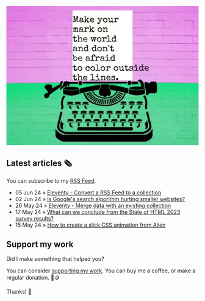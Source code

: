 ![animated image showing a typewriter typing out the following message: leave your mark on the world and dont be afraid to color outside of the lines. The word outside goes outside of the piece of paper](img/mark-on-the-world.webp)

## Latest articles 🗞️

You can subscribe to my [RSS Feed](https://www.roboleary.net/feed.xml).

<!-- BLOG:START -->
 - 05 Jun 24 » [Eleventy - Convert a RSS Feed to a collection](https://www.roboleary.net/2024/06/05/eleventy-rss-collection.html)
 - 02 Jun 24 » [Is Google&#39;s search algorithm hurting smaller websites?](https://www.roboleary.net/2024/06/02/google-hurt.html)
 - 26 May 24 » [Eleventy - Merge data with an existing collection](https://www.roboleary.net/2024/05/26/eleventy-external-posts.html)
 - 17 May 24 » [What can we conclude from the State of HTML 2023 survey results?](https://www.roboleary.net/webdev/2024/05/17/state-of-html.html)
 - 15 May 24 » [How to create a slick CSS animation from Alien](https://www.roboleary.net/2024/05/15/alien-title-sequence.html)<!-- BLOG:END -->

## Support my work

Did I make something that helped you?

You can consider [supporting my work](https://ko-fi.com/roboleary). You can buy me a coffee, or make a regular donation. 🌈🪙

Thanks! 🙏
